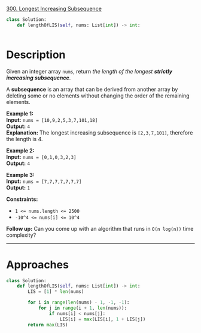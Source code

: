 [300. Longest Increasing Subsequence](https://leetcode.com/problems/longest-increasing-subsequence/)

```python
class Solution:
    def lengthOfLIS(self, nums: List[int]) -> int:
        
```

# Description

Given an integer array `nums`, return _the length of the longest **strictly increasing subsequence**_.

A **subsequence** is an array that can be derived from another array by deleting some or no elements without changing the order of the remaining elements.

**Example 1:**  
**Input:** `nums = [10,9,2,5,3,7,101,18]`  
**Output:** `4`  
**Explanation:** The longest increasing subsequence is `[2,3,7,101]`, therefore the length is 4.

**Example 2:**  
**Input:** `nums = [0,1,0,3,2,3]`  
**Output:** `4`  

**Example 3:**  
**Input:** `nums = [7,7,7,7,7,7,7]`  
**Output:** `1`  

**Constraints:**
- `1 <= nums.length <= 2500`
- `-10^4 <= nums[i] <= 10^4`

**Follow up:** Can you come up with an algorithm that runs in `O(n log(n))` time complexity?

---


# Approaches

```python
class Solution:
    def lengthOfLIS(self, nums: List[int]) -> int:
        LIS = [1] * len(nums)

        for i in range(len(nums) - 1, -1, -1):
            for j in range(i + 1, len(nums)):
                if nums[i] < nums[j]:
                    LIS[i] = max(LIS[i], 1 + LIS[j])
        return max(LIS)

```